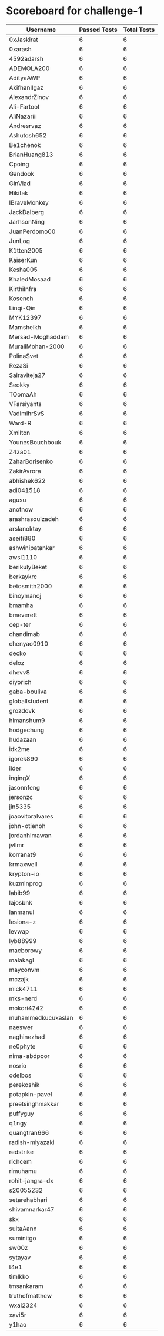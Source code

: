 # Scoreboard for challenge-1
| Username   | Passed Tests | Total Tests |
|------------|--------------|-------------|
| 0xJaskirat | 6 | 6 |
| 0xarash | 6 | 6 |
| 4592adarsh | 6 | 6 |
| ADEMOLA200 | 6 | 6 |
| AdityaAWP | 6 | 6 |
| AkifhanIlgaz | 6 | 6 |
| AlexandrZlnov | 6 | 6 |
| Ali-Fartoot | 6 | 6 |
| AliNazariii | 6 | 6 |
| Andresrvaz | 6 | 6 |
| Ashutosh652 | 6 | 6 |
| Be1chenok | 6 | 6 |
| BrianHuang813 | 6 | 6 |
| Cpoing | 6 | 6 |
| Gandook | 6 | 6 |
| GinVlad | 6 | 6 |
| Hikitak | 6 | 6 |
| IBraveMonkey | 6 | 6 |
| JackDalberg | 6 | 6 |
| JarhsonNing | 6 | 6 |
| JuanPerdomo00 | 6 | 6 |
| JunLog | 6 | 6 |
| K1tten2005 | 6 | 6 |
| KaiserKun | 6 | 6 |
| Kesha005 | 6 | 6 |
| KhaledMosaad | 6 | 6 |
| KirthiInfra | 6 | 6 |
| Kosench | 6 | 6 |
| Linqi-Qin | 6 | 6 |
| MYK12397 | 6 | 6 |
| Mamsheikh | 6 | 6 |
| Mersad-Moghaddam | 6 | 6 |
| MuraliMohan-2000 | 6 | 6 |
| PolinaSvet | 6 | 6 |
| RezaSi | 6 | 6 |
| Sairaviteja27 | 6 | 6 |
| Seokky | 6 | 6 |
| TOomaAh | 6 | 6 |
| VFarsiyants | 6 | 6 |
| VadimihrSvS | 6 | 6 |
| Ward-R | 6 | 6 |
| Xmilton | 6 | 6 |
| YounesBouchbouk | 6 | 6 |
| Z4za01 | 6 | 6 |
| ZaharBorisenko | 6 | 6 |
| ZakirAvrora | 6 | 6 |
| abhishek622 | 6 | 6 |
| adi041518 | 6 | 6 |
| agusu | 6 | 6 |
| anotnow | 6 | 6 |
| arashrasoulzadeh | 6 | 6 |
| arslanoktay | 6 | 6 |
| aseifi880 | 6 | 6 |
| ashwinipatankar | 6 | 6 |
| awsl1110 | 6 | 6 |
| berikulyBeket | 6 | 6 |
| berkaykrc | 6 | 6 |
| betosmith2000 | 6 | 6 |
| binoymanoj | 6 | 6 |
| bmamha | 6 | 6 |
| bmeverett | 6 | 6 |
| cep-ter | 6 | 6 |
| chandimab | 6 | 6 |
| chenyao0910 | 6 | 6 |
| decko | 6 | 6 |
| deloz | 6 | 6 |
| dhevv8 | 6 | 6 |
| diyorich | 6 | 6 |
| gaba-bouliva | 6 | 6 |
| globallstudent | 6 | 6 |
| grozdovk | 6 | 6 |
| himanshum9 | 6 | 6 |
| hodgechung | 6 | 6 |
| hudazaan | 6 | 6 |
| idk2me | 6 | 6 |
| igorek890 | 6 | 6 |
| ilder | 6 | 6 |
| ingingX | 6 | 6 |
| jasonnfeng | 6 | 6 |
| jersonzc | 6 | 6 |
| jin5335 | 6 | 6 |
| joaovitoralvares | 6 | 6 |
| john-otienoh | 6 | 6 |
| jordanhimawan | 6 | 6 |
| jvllmr | 6 | 6 |
| korranat9 | 6 | 6 |
| krmaxwell | 6 | 6 |
| krypton-io | 6 | 6 |
| kuzminprog | 6 | 6 |
| labib99 | 6 | 6 |
| lajosbnk | 6 | 6 |
| lanmanul | 6 | 6 |
| lesiona-z | 6 | 6 |
| levwap | 6 | 6 |
| lyb88999 | 6 | 6 |
| macborowy | 6 | 6 |
| malakagl | 6 | 6 |
| mayconvm | 6 | 6 |
| mczajk | 6 | 6 |
| mick4711 | 6 | 6 |
| mks-nerd | 6 | 6 |
| mokori4242 | 6 | 6 |
| muhammedkucukaslan | 6 | 6 |
| naeswer | 6 | 6 |
| naghinezhad | 6 | 6 |
| ne0phyte | 6 | 6 |
| nima-abdpoor | 6 | 6 |
| nosrio | 6 | 6 |
| odelbos | 6 | 6 |
| perekoshik | 6 | 6 |
| potapkin-pavel | 6 | 6 |
| preetsinghmakkar | 6 | 6 |
| puffyguy | 6 | 6 |
| q1ngy | 6 | 6 |
| quangtran666 | 6 | 6 |
| radish-miyazaki | 6 | 6 |
| redstrike | 6 | 6 |
| richcem | 6 | 6 |
| rimuhamu | 6 | 6 |
| rohit-jangra-dx | 6 | 6 |
| s20055232 | 6 | 6 |
| setarehabhari | 6 | 6 |
| shivamnarkar47 | 6 | 6 |
| skx | 6 | 6 |
| sultaAann | 6 | 6 |
| suminitgo | 6 | 6 |
| sw00z | 6 | 6 |
| sytayav | 6 | 6 |
| t4e1 | 6 | 6 |
| timlkko | 6 | 6 |
| tmsankaram | 6 | 6 |
| truthofmatthew | 6 | 6 |
| wxai2324 | 6 | 6 |
| xavi5r | 6 | 6 |
| y1hao | 6 | 6 |
